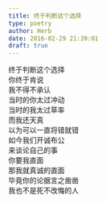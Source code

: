 ```yaml
---  
title: 终于判断这个选择  
type: poetry  
author: Herb  
date: 2016-02-29 21:39:01  
draft: true
---  
```

终于判断这个选择  
你终于肯说  
我不得不承认  
当时的你太过冲动  
当时的我太过草率  
而我还天真  
以为可以一直将错就错    
如今我们开诚布公  
来谈论自己的事  
你要我直面  
那我就真诚的直面  
毕竟你的论据言之凿凿  
我也不是死不改悔的人